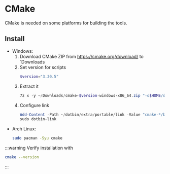 # CMake
CMake is needed on some platforms for building the tools.

## Install
- Windows:
    1. Download CMake ZIP from https://cmake.org/download/ to `Downloads
    2. Set version for scripts
        ```powershell
        $version="3.30.5"
    3. Extract it
        ```powershell
        7z x -y ~/Downloads/cmake-$version-windows-x86_64.zip "-o$HOME/dotbin/extra/portable"
        ```
    4. Configure link
        ```powershell
        Add-Content -Path ~/dotbin/extra/portable/link -Value "cmake-*/bin/cmake.exe"
        sudo dotbin-link
        ```
- Arch Linux:
    ```bash
    sudo pacman -Syu cmake
    ```

:::warning
Verify installation with
```bash
cmake --version
```
:::
